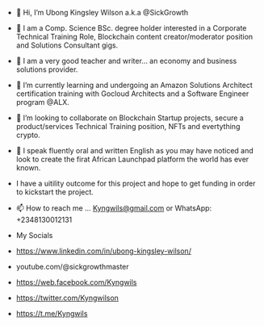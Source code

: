 - 👋 Hi, I’m Ubong Kingsley Wilson a.k.a @SickGrowth
- 👀 I am a Comp. Science BSc. degree holder interested in a Corporate Technical Training Role, Blockchain content creator/moderator position and Solutions Consultant gigs.
- 👀 I am a very good teacher and writer... an economy and business solutions provider.
- 🌱 I’m currently learning and undergoing an Amazon Solutions Architect certification training with Gocloud Architects and a Software Engineer program @ALX.
- 💞️ I’m looking to collaborate on Blockchain Startup projects, secure a product/services Technical Training position, NFTs and evertything crypto.
- 💞️ I speak fluently oral and written English as you may have noticed and look to create the firat African Launchpad platform the world has ever known. 
-    I have a uitility outcome for this project and hope to get funding in order to kickstart the project.
- 📫 How to reach me ... Kyngwils@gmail.com or WhatsApp: +2348130012131

- My Socials
- https://www.linkedin.com/in/ubong-kingsley-wilson/
- youtube.com/@sickgrowthmaster
- https://web.facebook.com/Kyngwils
- https://twitter.com/Kyngwilson
- https://t.me/Kyngwils

<!---
SickGrowth/SickGrowth is a ✨ special ✨ repository because its `README.md` (this file) appears on your GitHub profile.
You can click the Preview link to take a look at your changes.
--->
